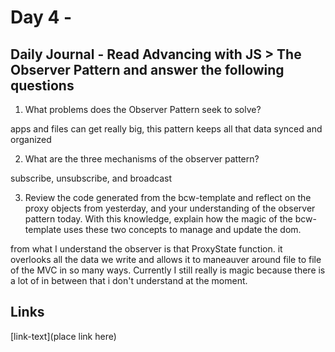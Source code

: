 # Day 4 - 

## Daily Journal - Read Advancing with JS > The Observer Pattern and answer the following questions

1. What problems does the Observer Pattern seek to solve?

apps and files can get really big, this pattern keeps all that data synced and organized

2. What are the three mechanisms of the observer pattern?

subscribe, unsubscribe, and broadcast

3. Review the code generated from the bcw-template and reflect on the proxy objects from yesterday, and your understanding of the observer pattern today. With this knowledge, explain how the magic of the bcw-template uses these two concepts to manage and update the dom.

from what I understand the observer is that ProxyState function. it overlooks all the data we write and allows it to maneauver around file to file of the MVC in so many ways. Currently I still really is magic because there is a lot of in between that i don't understand at the moment.

## Links
<!--some comment-->
[link-text](place link here)
